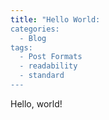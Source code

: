 ```yaml
---
title: "Hello World:
categories:
  - Blog
tags:
  - Post Formats
  - readability
  - standard
---
```


Hello, world!
